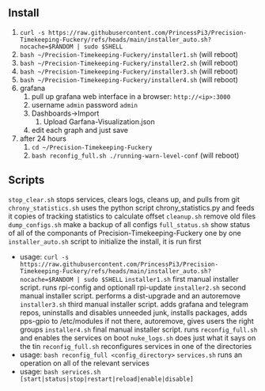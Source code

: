 ## Install
1. `curl -s https://raw.githubusercontent.com/PrincessPi3/Precision-Timekeeping-Fuckery/refs/heads/main/installer_auto.sh?nocache=$RANDOM | sudo $SHELL`
3. `bash ~/Precision-Timekeeping-Fuckery/installer1.sh` (will reboot)
5. `bash ~/Precision-Timekeeping-Fuckery/installer2.sh` (will reboot)
6. `bash ~/Precision-Timekeeping-Fuckery/installer3.sh` (will reboot)
7. `bash ~/Precision-Timekeeping-Fuckery/installer4.sh` (will reboot)
8. grafana
    1. pull up grafana web interface in a browser: `http://<ip>:3000`
    2. username `admin` password `admin`
    3. Dashboards->Import
        1. Upload Garfana-Visualization.json
    4. edit each graph and just save
9. after 24 hours
    1. `cd ~/Precision-Timekeeping-Fuckery`
    1. `bash reconfig_full.sh ./running-warn-level-conf` (will reboot)

## Scripts
`stop_clear.sh` stops services, clears logs, cleans up, and pulls from git
`chrony_statistics.sh` uses the python script chrony_statistics.py and feeds it copies of tracking statistics to calculate offset
`cleanup.sh` remove old files 
`dump_configs.sh` make a backup of all configs
`full_status.sh` show status of all of the componants of Precision-Timekeeping-Fuckery one by one
`installer_auto.sh` script to initialize the install, it is run first
* usage: `curl -s https://raw.githubusercontent.com/PrincessPi3/Precision-Timekeeping-Fuckery/refs/heads/main/installer_auto.sh?nocache=$RANDOM | sudo $SHELL`
`installer1.sh` first manual installer script. runs rpi-config and optionall rpi-update
`installer2.sh` second manual installer script. performs a dist-upgrade and an autoremove
`installer3.sh` third manual installer script. adds grafana and telegram repos, uninstalls and disables unneeded junk, installs packages, adds pps-gpio to /etc/modules if not there, autoremove, gives users the right groups
`installer4.sh` final manual installer script. runs `reconfig_full.sh` and enables the services on boot
`nuke_logs.sh` does just what it says on the tin
`reconfig_full.sh` reconfigures services in one of the directories
* usage: `bash reconfig_full <config_directory>`
`services.sh` runs an operation on all of the relevant services
* usage: `bash services.sh [start|status|stop|restart|reload|enable|disable]`